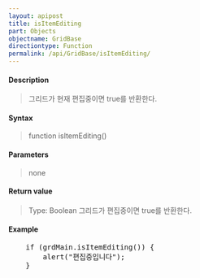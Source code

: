 ```yaml
---
layout: apipost
title: isItemEditing
part: Objects
objectname: GridBase
directiontype: Function
permalink: /api/GridBase/isItemEditing/
---
```



#### Description

> 그리드가 현재 편집중이면 true를 반환한다.

#### Syntax

> function isItemEditing()

#### Parameters

> none

#### Return value

> Type: Boolean
> 그리드가 편집중이면 true를 반환한다.

#### Example

<pre class="prettyprint">
    if (grdMain.isItemEditing()) {
        alert("편집중입니다");
    }
</pre>
